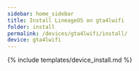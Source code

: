 ```yaml
---
sidebar: home_sidebar
title: Install LineageOS on gta4lwifi
folder: install
permalink: /devices/gta4lwifi/install/
device: gta4lwifi
---
```

{% include templates/device_install.md %}
